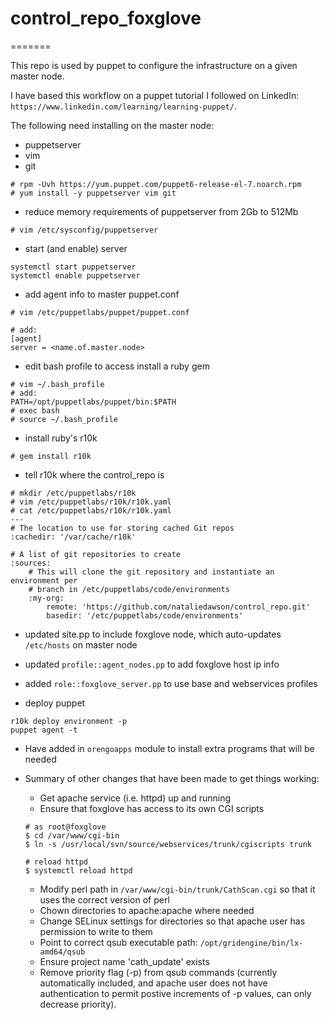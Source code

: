 # control_repo_foxglove
=======

This repo is used by puppet to configure the infrastructure on a given master node.

I have based this workflow on a puppet tutorial I followed on LinkedIn: `https://www.linkedin.com/learning/learning-puppet/`.

The following need installing on the master node:
* puppetserver
* vim
* git

```
# rpm -Uvh https://yum.puppet.com/puppet6-release-el-7.noarch.rpm
# yum install -y puppetserver vim git
```

* reduce memory requirements of puppetserver from 2Gb to 512Mb

```
# vim /etc/sysconfig/puppetserver
```

* start (and enable) server

```
systemctl start puppetserver
systemctl enable puppetserver
```

* add agent info to master puppet.conf

```
# vim /etc/puppetlabs/puppet/puppet.conf

# add:
[agent]
server = <name.of.master.node>
```

* edit bash profile to access install a ruby gem

```
# vim ~/.bash_profile
# add:
PATH=/opt/puppetlabs/puppet/bin:$PATH
# exec bash
# source ~/.bash_profile
```

* install ruby's r10k

```
# gem install r10k
```

* tell r10k where the control_repo is

```
# mkdir /etc/puppetlabs/r10k
# vim /etc/puppetlabs/r10k/r10k.yaml
# cat /etc/puppetlabs/r10k/r10k.yaml
---
# The location to use for storing cached Git repos
:cachedir: '/var/cache/r10k'

# A list of git repositories to create
:sources:
    # This will clone the git repository and instantiate an environment per
    # branch in /etc/puppetlabs/code/environments
    :my-org:
        remote: 'https://github.com/nataliedawson/control_repo.git'
        basedir: '/etc/puppetlabs/code/environments'
```

* updated site.pp to include foxglove node, which auto-updates `/etc/hosts` on master node
* updated `profile::agent_nodes.pp` to add foxglove host ip info
* added `role::foxglove_server.pp` to use base and webservices profiles


* deploy puppet

```
r10k deploy environment -p
puppet agent -t
```

* Have added in `orengoapps` module to install extra programs that will be needed

* Summary of other changes that have been made to get things working:
    * Get apache service (i.e. httpd) up and running
    * Ensure that foxglove has access to its own CGI scripts
    
    ```
    # as root@foxglove
    $ cd /var/www/cgi-bin
    $ ln -s /usr/local/svn/source/webservices/trunk/cgiscripts trunk

    # reload httpd
    $ systemctl reload httpd
    ```
    
    * Modify perl path in `/var/www/cgi-bin/trunk/CathScan.cgi` so that it uses the correct version of perl
    * Chown directories to apache:apache where needed
    * Change SELinux settings for directories so that apache user has permission to write to them
    * Point to correct qsub executable path: `/opt/gridengine/bin/lx-amd64/qsub`
    * Ensure project name 'cath_update' exists
    * Remove priority flag (-p) from qsub commands (currently automatically included, and apache user does not have authentication to permit postive increments of -p values, can only decrease priority).
    
    
